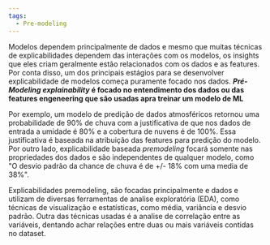 ```yaml
---
tags:
  - Pre-modeling
---
```


Modelos dependem principalmente de dados e mesmo que muitas técnicas de explicabilidades dependem das interações com os modelos, os insights que eles criam geralmente estão relacionados com os dados e as features. Por conta disso, um dos principais estágios para se desenvolver explicabilidade de modelos começa puramente focado nos dados. ***Pré-Modeling explainability* é focado no entendimento dos dados ou das features engeneering que são usadas apra treinar um modelo de ML**

Por exemplo, um modelo de predição  de dados atmosféricos retornou uma probabilidade de 90% de chuva com a justificativa de que nos dados de entrada a umidade é 80% e a cobertura de nuvens é de 100%. Essa justificativa é baseada na atribuição das features para predição do modelo. Por outro lado, explicabilidade baseada *premodeling* focará somente nas propriedades dos dados e são independentes de qualquer modelo, como "O desvio padrão da chance de chuva é de +/- 18% com uma media de 38%".

Explicabilidades premodeling, são focadas principalmente e dados e utilizam de diversas ferramentas de analise exploratória (EDA), como técnicas de visualização e estatísticas, como média, variância e desvio padrão. Outra das técnicas usadas é a analise de correlação entre as variáveis, dentando achar relações entre duas ou mais variáveis contidas no dataset.